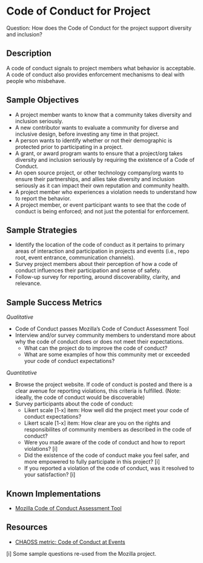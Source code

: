 # Code of Conduct for Project

Question: How does the Code of Conduct for the project support diversity and inclusion?

## Description

A code of conduct signals to project members what behavior is acceptable. A code of conduct also provides enforcement mechanisms to deal with people who misbehave.


## Sample Objectives

- A project member wants to know that a community takes diversity and inclusion seriously.
- A new contributor wants to evaluate a community for diverse and inclusive design, before investing any time in that project.
- A person wants to identify whether or not their demographic is protected prior to participating in a project.
- A grant, or award program wants to ensure that a project/org takes diversity and inclusion seriously by requiring the existence of a Code of Conduct.
- An open source project, or other technology company/org wants to ensure their partnerships, and allies take diversity and inclusion seriously as it can impact their own reputation and community health.
- A project member who experiences a violation needs to understand how to report the behavior.
- A project member, or event participant wants to see that the code of conduct is being enforced; and not just the potential for enforcement.



## Sample Strategies

- Identify the location of the code of conduct as it pertains to primary areas of interaction and participation in projects and events (i.e., repo root, event entrance, communication channels).
- Survey project members about their perception of how a code of conduct influences their participation and sense of safety.
- Follow-up survey for reporting, around discoverability, clarity, and relevance.



## Sample Success Metrics

_Qualitative_

- Code of Conduct passes Mozilla’s Code of Conduct Assessment Tool
- Interview and/or survey community members to understand more about why the code of conduct does or does not meet their expectations.
  * What can the project do to improve the code of conduct?
  * What are some examples of how this community met or exceeded your code of conduct expectations?


_Quantitative_

- Browse the project website. If code of conduct is posted and there is a clear avenue for reporting violations, this criteria is fulfilled. (Note: ideally, the code of conduct would be discoverable)
- Survey participants about the code of conduct:
  * Likert scale [1-x] item: How well did the project meet your code of conduct expectations?
  * Likert scale [1-x] item: How clear are you on the rights and responsibilites of community members as described in the code of conduct?
  * Were you made aware of the code of conduct and how to report violations? [i]
  * Did the existence of the code of conduct make you feel safer, and more empowered to fully participate in this project? [i]
  * If you reported a violation of the code of conduct, was it resolved to your satisfaction? [i]


## Known Implementations

* [Mozilla Code of Conduct Assessment Tool](https://mozilla.github.io/diversity-coc-review.io/)


## Resources

- [CHAOSS metric: Code of Conduct at Events](https://github.com/chaoss/wg-diversity-inclusion/blob/master/focus-areas/events/event-code-of-conduct.md)


[i] Some sample questions re-used from the Mozilla project.
